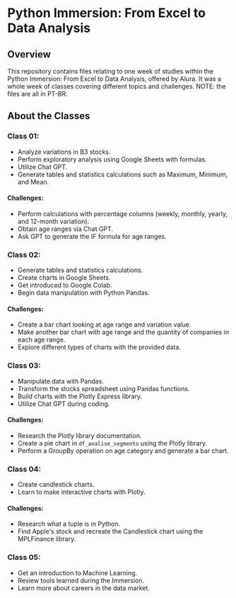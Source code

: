 # Python Immersion: From Excel to Data Analysis

## Overview
This repository contains files relating to one week of studies within the Python Immersion: From Excel to Data Analysis, offered by Alura. It was a whole week of classes covering different topics and challenges.
NOTE: the files are all in PT-BR.

## About the Classes
### Class 01:
- Analyze variations in B3 stocks.
- Perform exploratory analysis using Google Sheets with formulas.
- Utilize Chat GPT.
- Generate tables and statistics calculations such as Maximum, Minimum, and Mean.

#### Challenges:
- Perform calculations with percentage columns (weekly, monthly, yearly, and 12-month variation).
- Obtain age ranges via Chat GPT.
- Ask GPT to generate the IF formula for age ranges.

### Class 02:
- Generate tables and statistics calculations.
- Create charts in Google Sheets.
- Get introduced to Google Colab.
- Begin data manipulation with Python Pandas.

#### Challenges:
- Create a bar chart looking at age range and variation value.
- Make another bar chart with age range and the quantity of companies in each age range.
- Explore different types of charts with the provided data.

### Class 03:
- Manipulate data with Pandas.
- Transform the stocks spreadsheet using Pandas functions.
- Build charts with the Plotly Express library.
- Utilize Chat GPT during coding.

#### Challenges:
- Research the Plotly library documentation.
- Create a pie chart in `df_analise_segmento` using the Plotly library.
- Perform a GroupBy operation on age category and generate a bar chart.

### Class 04:
- Create candlestick charts.
- Learn to make interactive charts with Plotly.

#### Challenges:
- Research what a tuple is in Python.
- Find Apple's stock and recreate the Candlestick chart using the MPLFinance library.

### Class 05:
- Get an introduction to Machine Learning.
- Review tools learned during the Immersion.
- Learn more about careers in the data market.

